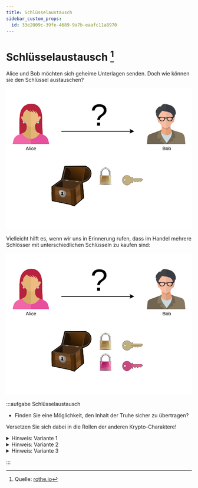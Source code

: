 ```yaml
---
title: Schlüsselaustausch
sidebar_custom_props:
  id: 33e2009c-39fe-4689-9a7b-eaafc11a8970
---
```



# Schlüsselaustausch [^1]

Alice und Bob möchten sich geheime Unterlagen senden. Doch wie können sie den Schlüssel austauschen?

![Schlüsselaustausch](images/key-exchange.svg)



Vielleicht hilft es, wenn wir uns in Erinnerung rufen, dass im Handel mehrere Schlösser mit unterschiedlichen Schlüsseln zu kaufen sind:

![Schlüsselaustausch](images/key-exchange-2.svg)

:::aufgabe Schlüsselaustausch
- Finden Sie eine Möglichkeit, den Inhalt der Truhe sicher zu übertragen?

Versetzen Sie sich dabei in die Rollen der anderen Krypto-Charaktere!

<Answer type="text" webKey="fea4de63-dc0a-4000-8432-c6d676b8443a" />

<details><summary>Hinweis: Variante 1</summary>

#### Variante 1: Eigene Schlösser Verteilen

![](images/asymm-encryption-1.svg)

Können Sie sich zusammenreimen, wie die geheimen Unterlagen versendet werden? Wo liegen allenfalls Probleme?
<Answer type="text" webKey="6157d510-a401-4cae-aef5-d1eb1e8be55d" />


<Solution webKey="c4a8c0b0-60ce-4a3d-9b12-1145bdf8d9f7">

Alice verschliesst die Truhe mit dem eigenen Schloss, um ungewollten Zugriff zu unterbinden. So verschlossen schickt sie die Truhe an Bob. Auch er kann sie nicht öffnen. Daher fügt er noch sein Schloss hinzu und sendet die Truhe zurück. Nun kann Alice ihr Schloss entfernen und die Truhe ein letztes Mal schicken und nachdem Bob sein eigenes Schloss entfernt hat, kann er den Inhalt sehen.

Dass es sich um Alices Schloss handelt, kann Bob glauben, da die Absenderin die Informationen ja sicher nicht offen transportieren würde.

**Problem**: Wie weiss Alice, dass es sich um Bobs Schloss handelt? Jemand unterwegs könnte das Schloss austauschen.
</Solution>
</details>

<details><summary>Hinweis: Variante 2</summary>

#### Variante 2: Eigene Schlösser Verteilen

![](images/asymm-encryption-2.svg)

Wie können die Unterlagen sicher zugestellt werden? Wo liegen allenfalls Probleme?

<Answer type="text" webKey="71166ff0-e7d6-4ff9-ab7c-a8695b004818" />

<Solution webKey="c4a8c0b0-60ce-4a3d-9b12-1145bdf8d9f7">

Bob könnte Alice das eigene Schloss senden, mit dem Alice anschliessend die Truhe verschliesst.

**Problem**: Wie weiss Alice, dass es sich um Bobs Schloss handelt? Jemand unterwegs könnte das Schloss austauschen.

</Solution>

</details>

<details><summary>Hinweis: Variante 3</summary>

#### Variante 3: Schlösser beim vertrauenswürdigen Trent beziehen

![](images/asymm-encryption-3.svg)

Wie können die Unterlagen sicher zugestellt werden? Wo liegen allenfalls Probleme?

<Answer type="text" webKey="caf33c6d-2642-40cd-99d1-74fca9959cf1" />

<Solution webKey="c4a8c0b0-60ce-4a3d-9b12-1145bdf8d9f7">

#### Variante 3:

Hier handelt es sich eigentlich um die erste, einfache Variante mit nur einer Sendung. Allerdings erhält Alice das Schloss nicht von Bob, sondern von einer vertrauenswürdigen Dritten Stelle (Trent). Trent hat eine ganze Sammlung von Schlössern – natürlich nicht nur von Bob, sondern von ganz vielen Leuten. So können alle, die Trent vertrauen, dort Schlösser abholen.

</Solution>

</details>

:::

[^1]: Quelle: [rothe.io](https://rothe.io/?b=crypto&p=280524)
